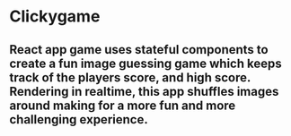 # Clickygame
## React app game uses stateful components to create a fun image guessing game which keeps track of the players score, and high score. Rendering in realtime, this app shuffles images around making for a more fun and more challenging experience. 
